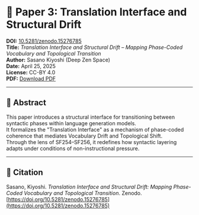 # 📄 Paper 3: Translation Interface and Structural Drift

**DOI:** [10.5281/zenodo.15276785](https://doi.org/10.5281/zenodo.15276785)  
**Title:** *Translation Interface and Structural Drift – Mapping Phase-Coded Vocabulary and Topological Transition*  
**Author:** Sasano Kiyoshi (Deep Zen Space)  
**Date:** April 25, 2025  
**License:** CC-BY 4.0  
**PDF:** [Download PDF](./paper_3__translation_interface.pdf)

---

## 🧩 Abstract

This paper introduces a structural interface for transitioning between syntactic phases within language generation models.  
It formalizes the "Translation Interface" as a mechanism of phase-coded coherence that mediates Vocabulary Drift and Topological Shift.  
Through the lens of SF254–SF256, it redefines how syntactic layering adapts under conditions of non-instructional pressure.

---

## 📎 Citation

Sasano, Kiyoshi. *Translation Interface and Structural Drift: Mapping Phase-Coded Vocabulary and Topological Transition*. Zenodo. [https://doi.org/10.5281/zenodo.15276785](https://doi.org/10.5281/zenodo.15276785)
